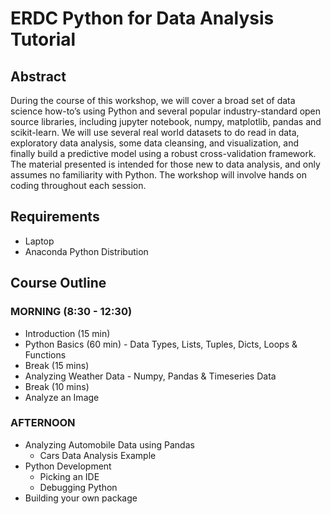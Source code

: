 # ERDC Python for Data Analysis Tutorial

## Abstract

During the course of this workshop, we will cover a broad set of data 
science how-to’s using Python and several popular industry-standard 
open source libraries, including jupyter notebook, numpy, matplotlib, 
pandas and scikit-learn. We will use several real world datasets to do
read in data, exploratory data analysis, some data cleansing, and 
visualization, and finally build a predictive model using a robust 
cross-validation framework. The material presented is intended for 
those new to data analysis, and only assumes no familiarity with Python.
The workshop will involve hands on coding throughout each session.

## Requirements
  - Laptop
  - Anaconda Python Distribution

## Course Outline

### MORNING (8:30 - 12:30)
  - Introduction (15 min)
  - Python Basics (60 min) - Data Types, Lists, Tuples, Dicts, Loops & Functions
  - Break (15 mins)
  - Analyzing Weather Data - Numpy, Pandas & Timeseries Data 
  - Break (10 mins)
  - Analyze an Image


### AFTERNOON
  - Analyzing Automobile Data using Pandas
    - Cars Data Analysis Example
  - Python Development
    - Picking an IDE
    - Debugging Python
  - Building your own package

